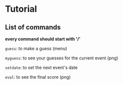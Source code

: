 # Tutorial

## List of commands

**every command should start with '/'**

`guess`: to make a guess (menu)

`myguess`: to see your guesses for the current event (png)

`setdate`: to set the next event's date

`eval`: to see the final score (png)


